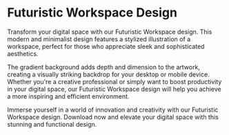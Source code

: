 <!--font:Montserrat-->

# Futuristic Workspace Design

Transform your digital space with our Futuristic Workspace design. This modern and minimalist design features a stylized illustration of a workspace, perfect for those who appreciate sleek and sophisticated aesthetics.

The gradient background adds depth and dimension to the artwork, creating a visually striking backdrop for your desktop or mobile device. Whether you're a creative professional or simply want to boost productivity in your digital space, our Futuristic Workspace design will help you achieve a more inspiring and efficient environment.

Immerse yourself in a world of innovation and creativity with our Futuristic Workspace design. Download now and elevate your digital space with this stunning and functional design.

<!--

Write me markdown content of website with wallpaper:

"A wallpaper featuring a stylized illustration of a futuristic workspace, with a minimalist and modern design, set against a gradient background."

The header of the page should not be copy of the text but rather a real content of the website which is using this wallpaper.


---


# Futuristic Workspace Wallpaper

Enhance your digital workspace with our stunning wallpaper featuring a stylized illustration of a futuristic workspace. The minimalist and modern design is perfect for those who appreciate sleek and sophisticated aesthetics.

Set against a gradient background, this wallpaper will add a touch of elegance to your desktop or mobile device. Whether you're a creative professional or simply want to elevate your digital space, our Futuristic Workspace Wallpaper is the perfect choice.

Download now and experience the beauty of a truly modern workspace.


---


Heading should not include word "wallpaper". The website should not be about the wallpaper itself, wallpaper is just a related background, rewrite whole content.


---


# Elevate Your Digital Workspace with a Futuristic Design

Transform your digital workspace with our stunning wallpaper featuring a stylized illustration of a futuristic workspace. The minimalist and modern design is perfect for those who appreciate sleek and sophisticated aesthetics.

The gradient background adds depth and dimension to the artwork, creating a visually striking backdrop for your desktop or mobile device. Whether you're a creative professional or simply want to elevate your digital space, our Futuristic Workspace design is the perfect choice.

Immerse yourself in a world of innovation and creativity with our Futuristic Workspace design. Download now and experience the beauty of a truly modern workspace.


---


Heading is too long, rewrite whole content.


---


# Elevate Your Digital Space with a Futuristic Workspace Design

Looking for a way to enhance your digital space and boost productivity? Our Futuristic Workspace design is the perfect solution. Featuring a stylized illustration of a modern and minimalist workspace, this design is ideal for those who appreciate sleek and sophisticated aesthetics.

The gradient background adds depth and dimension to the artwork, creating a visually striking backdrop for your desktop or mobile device. Whether you're a creative professional or simply want to elevate your digital space, our Futuristic Workspace design will help you achieve a more productive and inspiring environment.

Immerse yourself in a world of innovation and creativity with our Futuristic Workspace design. Download now and experience the beauty of a truly modern workspace.


---


Heading is too long, rewrite whole content.


---


# Futuristic Workspace Design for a Productive Digital Space

Transform your digital space with our Futuristic Workspace design. This modern and minimalist design features a stylized illustration of a workspace, perfect for those who appreciate sleek and sophisticated aesthetics.

The gradient background adds depth and dimension to the artwork, creating a visually striking backdrop for your desktop or mobile device. Whether you're a creative professional or simply want to boost productivity in your digital space, our Futuristic Workspace design will help you achieve a more inspiring and efficient environment.

Immerse yourself in a world of innovation and creativity with our Futuristic Workspace design. Download now and elevate your digital space with this stunning and functional design.


---


Write me a Google font which is best fitting for the website.

Pick from the list:
- Inter
- Lobster
- Barlow Condensed
- IBM Plex Sans
- Poppins
- Montserrat
- Exo 2
- Lato
- Roboto
- Great Vibes
- Playfair Display
- Raleway
- Open Sans
- Orbitron
- Alegreya
- Futura
- Dancing Script


Write just the font name nothing else.


---


I recommend using the "Montserrat" font for your website.

-->

